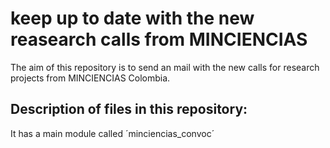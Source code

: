 # keep up to date with the new reasearch calls from MINCIENCIAS

The aim of this repository is to send an mail with the new calls for research projects from MINCIENCIAS Colombia. 


## Description of files in this repository:

It has a main module called ´minciencias_convoc´




